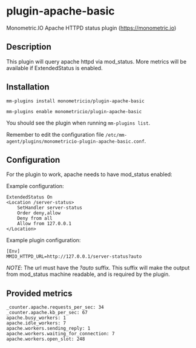 # plugin-apache-basic
Monometric.IO Apache HTTPD status plugin (https://monometric.io)

## Description

This plugin will query apache httpd via mod_status. More metrics will be
available if ExtendedStatus is enabled.

## Installation

```mm-plugins install monometricio/plugin-apache-basic```

```mm-plugins enable monometricio/plugin-apache-basic```

You should see the plugin when running ```mm-plugins list```.

Remember to edit the configuration file ```/etc/mm-agent/plugins/monometricio-plugin-apache-basic.conf```.

## Configuration

For the plugin to work, apache needs to have mod_status enabled:

Example configuration:

```
ExtendedStatus On
<Location /server-status>
    SetHandler server-status
    Order deny,allow
    Deny from all
    Allow from 127.0.0.1
</Location>
```

Example plugin configuration:

```
[Env]
MMIO_HTTPD_URL=http://127.0.0.1/server-status?auto
```

*NOTE*: The url must have the _?auto_ suffix. This suffix will make the output
from mod_status machine readable, and is required by the plugin.

## Provided metrics

```
_counter.apache.requests_per_sec: 34
_counter.apache.kb_per_sec: 67
apache.busy_workers: 1
apache.idle_workers: 7
apache.workers.sending_reply: 1
apache.workers.waiting_for_connection: 7
apache.workers.open_slot: 248
```
